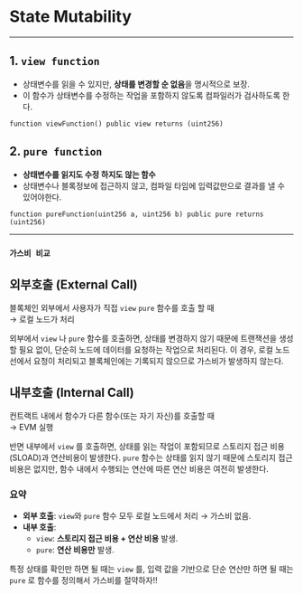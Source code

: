 # State Mutability

---

## 1. `view function`

- 상태변수를 읽을 수 있지만, **상태를 변경할 순 없음**을 명시적으로 보장.
- 이 함수가 상태변수를 수정하는 작업을 포함하지 않도록 컴파일러가 검사하도록 한다.

```solidity
function viewFunction() public view returns (uint256)
```

## 2. `pure function`
- **상태변수를 읽지도 수정 하지도 않는 함수**
- 상태변수나 블록정보에 접근하지 않고, 컴파일 타임에 입력값만으로 결과를 낼 수 있어야한다.

```solidity
function pureFunction(uint256 a, uint256 b) public pure returns (uint256)
```
---

### `가스비 비교`
**외부호출 (External Call)**
---

블록체인 외부에서 사용자가 직접 `view` `pure` 함수를 호출 할 때  
→ 로컬 노드가 처리

외부에서 `view` 나 `pure` 함수를 호출하면, 상태를 변경하지 않기 때문에 트랜잭션을 생성할 필요 없이, 단순히 노드에 데이터를 요청하는 작업으로 처리된다. 이 경우, 로컬 노드 선에서 요청이 처리되고 블록체인에는 기록되지 않으므로 가스비가 발생하지 않는다. 



**내부호출 (Internal Call)**  
---
컨트랙트 내에서 함수가 다른 함수(또는 자기 자신)를 호출할 때  
→ EVM 실행

반면 내부에서 `view` 를 호출하면, 상태를 읽는 작업이 포함되므로 스토리지 접근 비용(SLOAD)과 연산비용이 발생한다. `pure` 함수는 상태를 읽지 않기 때문에 스토리지 접근 비용은 없지만, 함수 내에서 수행되는 연산에 따른 연산 비용은 여전히 발생한다.

### 요약

- **외부 호출**: `view`와 `pure` 함수 모두 로컬 노드에서 처리 → 가스비 없음.
- **내부 호출**:
    - `view`: **스토리지 접근 비용 + 연산 비용** 발생.
    - `pure`: **연산 비용만** 발생.

특정 상태를 확인만 하면 될 때는 `view` 를, 입력 값을 기반으로 단순 연산만 하면 될 때는 `pure` 로 함수를 정의해서 가스비를 절약하자!!